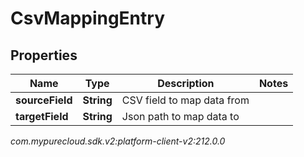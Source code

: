 # CsvMappingEntry


## Properties

| Name | Type | Description | Notes |
| ------------ | ------------- | ------------- | ------------- |
| **sourceField** | **String** | CSV field to map data from |  |
| **targetField** | **String** | Json path to map data to |  |




_com.mypurecloud.sdk.v2:platform-client-v2:212.0.0_
